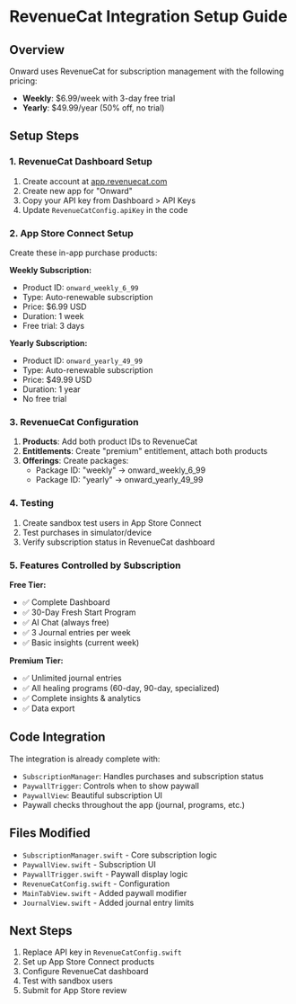 # RevenueCat Integration Setup Guide

## Overview
Onward uses RevenueCat for subscription management with the following pricing:
- **Weekly**: $6.99/week with 3-day free trial
- **Yearly**: $49.99/year (50% off, no trial)

## Setup Steps

### 1. RevenueCat Dashboard Setup
1. Create account at [app.revenuecat.com](https://app.revenuecat.com)
2. Create new app for "Onward"
3. Copy your API key from Dashboard > API Keys
4. Update `RevenueCatConfig.apiKey` in the code

### 2. App Store Connect Setup
Create these in-app purchase products:

**Weekly Subscription:**
- Product ID: `onward_weekly_6_99`
- Type: Auto-renewable subscription
- Price: $6.99 USD
- Duration: 1 week
- Free trial: 3 days

**Yearly Subscription:**
- Product ID: `onward_yearly_49_99`
- Type: Auto-renewable subscription  
- Price: $49.99 USD
- Duration: 1 year
- No free trial

### 3. RevenueCat Configuration
1. **Products**: Add both product IDs to RevenueCat
2. **Entitlements**: Create "premium" entitlement, attach both products
3. **Offerings**: Create packages:
   - Package ID: "weekly" → onward_weekly_6_99
   - Package ID: "yearly" → onward_yearly_49_99

### 4. Testing
1. Create sandbox test users in App Store Connect
2. Test purchases in simulator/device
3. Verify subscription status in RevenueCat dashboard

### 5. Features Controlled by Subscription

**Free Tier:**
- ✅ Complete Dashboard
- ✅ 30-Day Fresh Start Program  
- ✅ AI Chat (always free)
- ✅ 3 Journal entries per week
- ✅ Basic insights (current week)

**Premium Tier:**
- ✅ Unlimited journal entries
- ✅ All healing programs (60-day, 90-day, specialized)
- ✅ Complete insights & analytics
- ✅ Data export

## Code Integration

The integration is already complete with:
- `SubscriptionManager`: Handles purchases and subscription status
- `PaywallTrigger`: Controls when to show paywall
- `PaywallView`: Beautiful subscription UI
- Paywall checks throughout the app (journal, programs, etc.)

## Files Modified
- `SubscriptionManager.swift` - Core subscription logic
- `PaywallView.swift` - Subscription UI
- `PaywallTrigger.swift` - Paywall display logic
- `RevenueCatConfig.swift` - Configuration
- `MainTabView.swift` - Added paywall modifier
- `JournalView.swift` - Added journal entry limits

## Next Steps
1. Replace API key in `RevenueCatConfig.swift`
2. Set up App Store Connect products
3. Configure RevenueCat dashboard
4. Test with sandbox users
5. Submit for App Store review 